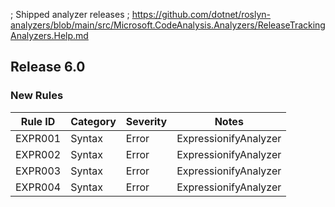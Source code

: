 ﻿; Shipped analyzer releases
; https://github.com/dotnet/roslyn-analyzers/blob/main/src/Microsoft.CodeAnalysis.Analyzers/ReleaseTrackingAnalyzers.Help.md

## Release 6.0

### New Rules

Rule ID | Category | Severity | Notes
--------|----------|----------|-------
EXPR001 | Syntax | Error | ExpressionifyAnalyzer
EXPR002 | Syntax | Error | ExpressionifyAnalyzer
EXPR003 | Syntax | Error | ExpressionifyAnalyzer
EXPR004 | Syntax | Error | ExpressionifyAnalyzer

